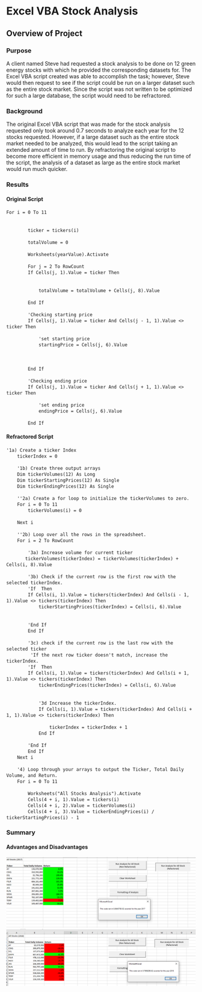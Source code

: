 # Excel VBA Stock Analysis
## Overview of Project
### Purpose
A client named Steve had requested a stock analysis to be done on 12 green energy stocks with which he provided the corresponding datasets for. The Excel VBA script created was able to accomplish the task; however, Steve would then request to see if the script could be run on a larger dataset such as the entire stock market. Since the script was not written to be optimized for such a large database, the script would need to be refractored.
### Background
The original Excel VBA script that was made for the stock analysis requested only took around 0.7 seconds to analyze each year for the 12 stocks requested. However, if a large dataset such as the entire stock market needed to be analyzed, this would lead to the script taking an extended amount of time to run. By refractoring the original script to become more efficient in memory usage and thus reducing the run time of the script, the analysis of a dataset as large as the entire stock market would run much quicker.
### Results
#### Original Script
```
For i = 0 To 11
        
        
        ticker = tickers(i)
        
        totalVolume = 0
        
        Worksheets(yearValue).Activate
        
        For j = 2 To RowCount
        If Cells(j, 1).Value = ticker Then
        
        
            totalVolume = totalVolume + Cells(j, 8).Value
            
        End If
        
        'Checking starting price
        If Cells(j, 1).Value = ticker And Cells(j - 1, 1).Value <> ticker Then
            
            'set starting price
            startingPrice = Cells(j, 6).Value
            
            
            
        End If
        
        'Checking ending price
        If Cells(j, 1).Value = ticker And Cells(j + 1, 1).Value <> ticker Then
            
            'set ending price
            endingPrice = Cells(j, 6).Value
            
        End If
```
#### Refractored Script
```
'1a) Create a ticker Index
    tickerIndex = 0

    '1b) Create three output arrays
    Dim tickerVolumes(12) As Long
    Dim tickerStartingPrices(12) As Single
    Dim tickerEndingPrices(12) As Single
    
    ''2a) Create a for loop to initialize the tickerVolumes to zero.
    For i = 0 To 11
        tickerVolumes(i) = 0
        
    Next i
        
    ''2b) Loop over all the rows in the spreadsheet.
    For i = 2 To RowCount
    
        '3a) Increase volume for current ticker
       tickerVolumes(tickerIndex) = tickerVolumes(tickerIndex) + Cells(i, 8).Value
        
        '3b) Check if the current row is the first row with the selected tickerIndex.
        'If  Then
        If Cells(i, 1).Value = tickers(tickerIndex) And Cells(i - 1, 1).Value <> tickers(tickerIndex) Then
            tickerStartingPrices(tickerIndex) = Cells(i, 6).Value
            
            
        'End If
        End If
        
        '3c) check if the current row is the last row with the selected ticker
         'If the next row ticker doesn't match, increase the tickerIndex.
        'If  Then
        If Cells(i, 1).Value = tickers(tickerIndex) And Cells(i + 1, 1).Value <> tickers(tickerIndex) Then
            tickerEndingPrices(tickerIndex) = Cells(i, 6).Value
            

            '3d Increase the tickerIndex.
            If Cells(i, 1).Value = tickers(tickerIndex) And Cells(i + 1, 1).Value <> tickers(tickerIndex) Then
            
                tickerIndex = tickerIndex + 1
            End If
            
        'End If
        End If
    Next i
    
    '4) Loop through your arrays to output the Ticker, Total Daily Volume, and Return.
    For i = 0 To 11
        
        Worksheets("All Stocks Analysis").Activate
        Cells(4 + i, 1).Value = tickers(i)
        Cells(4 + i, 2).Value = tickerVolumes(i)
        Cells(4 + i, 3).Value = tickerEndingPrices(i) / tickerStartingPrices(i) - 1
``` 
### Summary
#### Advantages and Disadvantages
![VBA_Challenge_2017.PNG](https://github.com/tommy-chin/stock-analysis/blob/main/VBA_Challenge_2017.PNG)
![VBA_Challenge_2018.PNG](https://github.com/tommy-chin/stock-analysis/blob/main/VBA_Challenge_2018.PNG)
